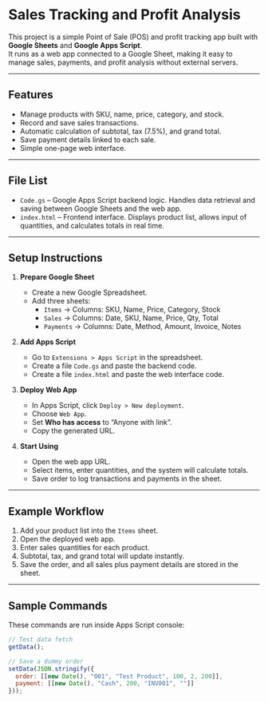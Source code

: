 # Sales Tracking and Profit Analysis

This project is a simple Point of Sale (POS) and profit tracking app built with **Google Sheets** and **Google Apps Script**.  
It runs as a web app connected to a Google Sheet, making it easy to manage sales, payments, and profit analysis without external servers.

---

## Features
- Manage products with SKU, name, price, category, and stock.
- Record and save sales transactions.
- Automatic calculation of subtotal, tax (7.5%), and grand total.
- Save payment details linked to each sale.
- Simple one-page web interface.

---

## File List
- `Code.gs` – Google Apps Script backend logic. Handles data retrieval and saving between Google Sheets and the web app.  
- `index.html` – Frontend interface. Displays product list, allows input of quantities, and calculates totals in real time.

---

## Setup Instructions

1. **Prepare Google Sheet**
   - Create a new Google Spreadsheet.
   - Add three sheets:
     - `Items` → Columns: SKU, Name, Price, Category, Stock
     - `Sales` → Columns: Date, SKU, Name, Price, Qty, Total
     - `Payments` → Columns: Date, Method, Amount, Invoice, Notes

2. **Add Apps Script**
   - Go to `Extensions > Apps Script` in the spreadsheet.
   - Create a file `Code.gs` and paste the backend code.
   - Create a file `index.html` and paste the web interface code.

3. **Deploy Web App**
   - In Apps Script, click `Deploy > New deployment`.
   - Choose `Web App`.
   - Set **Who has access** to “Anyone with link”.
   - Copy the generated URL.

4. **Start Using**
   - Open the web app URL.
   - Select items, enter quantities, and the system will calculate totals.
   - Save order to log transactions and payments in the sheet.

---

## Example Workflow
1. Add your product list into the `Items` sheet.  
2. Open the deployed web app.  
3. Enter sales quantities for each product.  
4. Subtotal, tax, and grand total will update instantly.  
5. Save the order, and all sales plus payment details are stored in the sheet.  

---

## Sample Commands
These commands are run inside Apps Script console:

```javascript
// Test data fetch
getData();

// Save a dummy order
setData(JSON.stringify({
  order: [[new Date(), "001", "Test Product", 100, 2, 200]],
  payment: [[new Date(), "Cash", 200, "INV001", ""]]
}));
